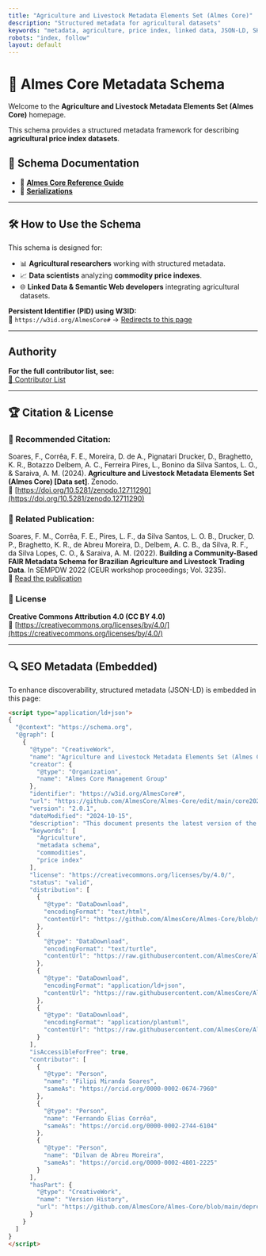 ```yaml
---
title: "Agriculture and Livestock Metadata Elements Set (Almes Core)"
description: "Structured metadata for agricultural datasets"
keywords: "metadata, agriculture, price index, linked data, JSON-LD, SHACL"
robots: "index, follow"
layout: default
---
```



# 🌾 Almes Core Metadata Schema
Welcome to the **Agriculture and Livestock Metadata Elements Set (Almes Core)** homepage.

This schema provides a structured metadata framework for describing **agricultural price index datasets**.

## 📖 Schema Documentation
- 📜 **[Almes Core Reference Guide](https://github.com/AlmesCore/Almes-Core/blob/main/core2024-07-08.md)**
- 📝 **[Serializations](https://github.com/AlmesCore/Almes-Core/tree/main/Serializations)**

---

## 🛠 How to Use the Schema
This schema is designed for:
- 📊 **Agricultural researchers** working with structured metadata.
- 📈 **Data scientists** analyzing **commodity price indexes**.
- 🌐 **Linked Data & Semantic Web developers** integrating agricultural datasets.

**Persistent Identifier (PID) using W3ID:**  
🔗 `https://w3id.org/AlmesCore#` → [Redirects to this page](https://almescore.github.io/Almes-Core/)

---

## Authority 

**For the full contributor list, see:**  
[📄 Contributor List](https://github.com/AlmesCore/Almes-Core/blob/main/core2024-07-08.md)

---

## 🏆 Citation & License

### 📄 Recommended Citation:
Soares, F., Corrêa, F. E., Moreira, D. de A., Pignatari Drucker, D., Braghetto, K. R., Botazzo Delbem, A. C., Ferreira Pires, L., Bonino da Silva Santos, L. O., & Saraiva, A. M. (2024). **Agriculture and Livestock Metadata Elements Set (Almes Core) [Data set]**. Zenodo.  
🔗 [https://doi.org/10.5281/zenodo.12711290](https://doi.org/10.5281/zenodo.12711290)

### 📘 Related Publication:
Soares, F. M., Corrêa, F. E., Pires, L. F., da Silva Santos, L. O. B., Drucker, D. P., Braghetto, K. R., de Abreu Moreira, D., Delbem, A. C. B., da Silva, R. F., da Silva Lopes, C. O., & Saraiva, A. M. (2022). **Building a Community-Based FAIR Metadata Schema for Brazilian Agriculture and Livestock Trading Data**. In SEMPDW 2022 (CEUR workshop proceedings; Vol. 3235).  
🔗 [Read the publication](https://ceur-ws.org/Vol-3235/paper26.pdf)

### 📜 License
**Creative Commons Attribution 4.0 (CC BY 4.0)**  
🔗 [https://creativecommons.org/licenses/by/4.0/](https://creativecommons.org/licenses/by/4.0/)

---

## 🔍 SEO Metadata (Embedded)
To enhance discoverability, structured metadata (JSON-LD) is embedded in this page:

```html
<script type="application/ld+json">
{
  "@context": "https://schema.org",
  "@graph": [
    {
      "@type": "CreativeWork",
      "name": "Agriculture and Livestock Metadata Elements Set (Almes Core)",
      "creator": {
        "@type": "Organization",
        "name": "Almes Core Management Group"
      },
      "identifier": "https://w3id.org/AlmesCore#",
      "url": "https://github.com/AlmesCore/Almes-Core/edit/main/core2024-07-08.md",
      "version": "2.0.1",
      "dateModified": "2024-10-15",
      "description": "This document presents the latest version of the Agriculture and Livestock Metadata Element Set (Almes Core), curated by the Almes Core Data Management Group. It encompasses comprehensive definitions of classes, properties, vocabulary encoding schemes, and syntax encoding schemes. The current core focuses on providing a detailed description of agricultural price index datasets.",
      "keywords": [
        "Agriculture",
        "metadata schema",
        "commodities",
        "price index"
      ],
      "license": "https://creativecommons.org/licenses/by/4.0/",
      "status": "valid",
      "distribution": [
        {
          "@type": "DataDownload",
          "encodingFormat": "text/html",
          "contentUrl": "https://github.com/AlmesCore/Almes-Core/blob/main/core2024-07-08.md#almes-core-reference-guide"
        },
        {
          "@type": "DataDownload",
          "encodingFormat": "text/turtle",
          "contentUrl": "https://raw.githubusercontent.com/AlmesCore/Almes-Core/refs/heads/main/Serializations/almes-core-schema-shacl.ttl"
        },
        {
          "@type": "DataDownload",
          "encodingFormat": "application/ld+json",
          "contentUrl": "https://raw.githubusercontent.com/AlmesCore/Almes-Core/refs/heads/main/Serializations/almes-core-schema.json"
        },
        {
          "@type": "DataDownload",
          "encodingFormat": "application/plantuml",
          "contentUrl": "https://raw.githubusercontent.com/AlmesCore/Almes-Core/refs/heads/main/Serializations/almes-core-schema.plantuml"
        }
      ],
      "isAccessibleForFree": true,
      "contributor": [
        {
          "@type": "Person",
          "name": "Filipi Miranda Soares",
          "sameAs": "https://orcid.org/0000-0002-0674-7960"
        },
        {
          "@type": "Person",
          "name": "Fernando Elias Corrêa",
          "sameAs": "https://orcid.org/0000-0002-2744-6104"
        },
        {
          "@type": "Person",
          "name": "Dilvan de Abreu Moreira",
          "sameAs": "https://orcid.org/0000-0002-4801-2225"
        }
      ],
      "hasPart": {
        "@type": "CreativeWork",
        "name": "Version History",
        "url": "https://github.com/AlmesCore/Almes-Core/blob/main/deprecatedElements.md"
      }
    }
  ]
}
</script>
